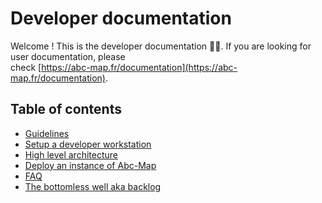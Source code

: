 # Developer documentation

Welcome ! This is the developer documentation 👨‍💻. If you are looking for user documentation, please  
check [https://abc-map.fr/documentation](https://abc-map.fr/documentation).

## Table of contents

- [Guidelines](./0_guidelines.md)
- [Setup a developer workstation](./1_setup-workstation.md)
- [High level architecture](./2_architecture.md)
- [Deploy an instance of Abc-Map](./3_deployment.md)
- [FAQ](./4_faq.md)
- [The bottomless well aka backlog](./5_backlog.md)
